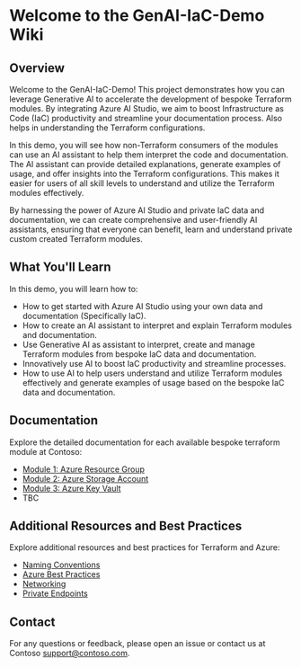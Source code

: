 # Welcome to the GenAI-IaC-Demo Wiki

## Overview
Welcome to the GenAI-IaC-Demo! This project demonstrates how you can leverage Generative AI to accelerate the development of bespoke Terraform modules. By integrating Azure AI Studio, we aim to boost Infrastructure as Code (IaC) productivity and streamline your documentation process. Also helps in understanding the Terraform configurations.

In this demo, you will see how non-Terraform consumers of the modules can use an AI assistant to help them interpret the code and documentation. The AI assistant can provide detailed explanations, generate examples of usage, and offer insights into the Terraform configurations. This makes it easier for users of all skill levels to understand and utilize the Terraform modules effectively.

By harnessing the power of Azure AI Studio and private IaC data and documentation, we can create comprehensive and user-friendly AI assistants, ensuring that everyone can benefit, learn and understand private custom created Terraform modules.

## What You'll Learn
In this demo, you will learn how to:
- How to get started with Azure AI Studio using your own data and documentation (Specifically IaC).
- How to create an AI assistant to interpret and explain Terraform modules and documentation.
- Use Generative AI as assistant to interpret, create and manage Terraform modules from bespoke IaC data and documentation.
- Innovatively use AI to boost IaC productivity and streamline processes.
- How to use AI to help users understand and utilize Terraform modules effectively and generate examples of usage based on the bespoke IaC data and documentation.

## Documentation
Explore the detailed documentation for each available bespoke terraform module at Contoso:

- [Module 1: Azure Resource Group](../modules/azurerm-rg.md)
- [Module 2: Azure Storage Account](../modules/azurerm-sa.md)
- [Module 3: Azure Key Vault](../modules/azurerm-kv.md)
-  TBC

## Additional Resources and Best Practices
Explore additional resources and best practices for Terraform and Azure:

- [Naming Conventions](../guidelines/naming-conventions.md)
- [Azure Best Practices](../guidelines/azure-best-practices.md)
- [Networking](../guidelines/networking.md)
- [Private Endpoints](../guidelines/private-endpoints.md)

## Contact
For any questions or feedback, please open an issue or contact us at Contoso [support@contoso.com](mailto:support@contoso.com).